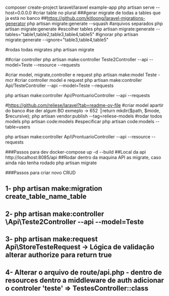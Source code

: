 composer create-project laravel/laravel example-app
php artisan serve --host=0.0.0.0
#criar table no plural
###gerar migrate de todas a tables que ja está no banco
##https://github.com/kitloong/laravel-migrations-generator
php artisan migrate:generate --squash
#arquivos separados
php artisan migrate:generate
#escolher tables
php artisan migrate:generate --tables="table1,table2,table3,table4,table5"
#ignorar
php artisan migrate:generate --ignore="table3,table4,table5"

#rodas todas migrates
php artisan migrate

##criar controller
php artisan make:controller Teste2Controller --api --model=Teste --resource --requests

#criar model, migrate,controller e request
php artisan make:model Teste -mcr
#criar controller model e request
php artisan make:controller Api/TesteController --api --model=Teste --requests

php artisan make:controller Api/ProntuarioController --api  --requests


#https://github.com/reliese/laravel?tab=readme-ov-file
#criar model apartir do banco
#se der algum BO exmeplo -> 652▕         return mkdir($path, $mode, $recursive);
php artisan vendor:publish --tag=reliese-models
#rodar todos models
php artisan code:models
#especificar
php artisan code:models --table=users

php artisan make:controller Api\\ProntuarioController --api  --resource --requests


###Passos para dev
docker-compose up -d --build
##Local da api
http://localhost:8085/api
##Rodar dentro da maquina API as migrate, caso ainda não tenha rodado
php artisan migrate

###Passos para criar novo CRUD
## 1- php artisan make:migration create_table_name_table
## 2- php artisan make:controller \\Api\Teste2Controller --api --model=Teste 
## 3- php artisan make:request Api\\StoreTesteRequest -> Lógica de validação alterar authorize para return true
## 4- Alterar o arquivo de route/api.php - dentro de resources dentro a middleware de auth adicionar o controler  'teste' => TestesController::class

